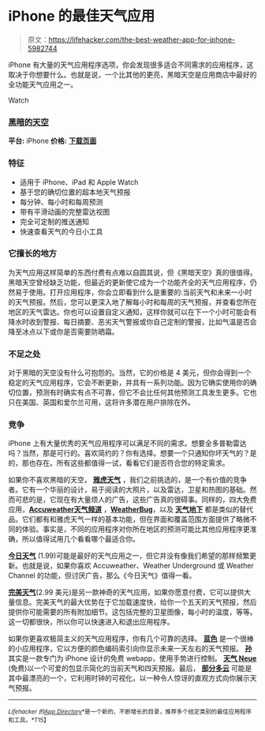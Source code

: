 # iPhone 的最佳天气应用

> 原文：<https://lifehacker.com/the-best-weather-app-for-iphone-5982744>

iPhone 有大量的天气应用程序选项，你会发现很多适合不同需求的应用程序，这取决于你想要什么。也就是说，一个比其他的更亮，黑暗天空是应用商店中最好的全功能天气应用之一。

Watch

### [黑暗的天空](https://itunes.apple.com/us/app/dark-sky-weather-radar-hyperlocal/id517329357?mt=8&ign-mpt=uo%3D4)

**平台:** iPhone
**价格:**
[**下载页面**](https://itunes.apple.com/us/app/dark-sky-weather-radar-hyperlocal/id517329357?mt=8&ign-mpt=uo%3D4)

### 特征

*   适用于 iPhone、iPad 和 Apple Watch
*   基于您的确切位置的超本地天气预报
*   每分钟、每小时和每周预测
*   带有平滑动画的完整雷达视图
*   完全可定制的推送通知
*   快速查看天气的今日小工具

### 它擅长的地方

为天气应用这样简单的东西付费有点难以自圆其说，但《黑暗天空》真的很值得。黑暗天空曾经缺乏功能，但最近的更新使它成为一个功能齐全的天气应用程序，仍然易于使用。打开应用程序，你会立即看到什么是重要的:当前天气和未来一小时的天气预报。然后，您可以更深入地了解每小时和每周的天气预报，并查看您所在地区的天气雷达。你也可以设置自定义通知，这样你就可以在下一个小时可能会有降水时收到警报、每日摘要、恶劣天气警报或你自己定制的警报，比如气温是否会降至冰点以下或你是否需要防晒霜。

### 不足之处

对于黑暗的天空没有什么可抱怨的。当然，它的价格是 4 美元，但你会得到一个稳定的天气应用程序，它会不断更新，并具有一系列功能。因为它确实使用你的确切位置，预测有时确实有点不可靠，但它不会比任何其他预测工具发生更多。它也只在美国、英国和爱尔兰可用，这将许多潜在用户排除在外。

### 竞争

iPhone 上有大量优秀的天气应用程序可以满足不同的需求。想要全多普勒雷达吗？当然，那是可行的。喜欢简约的？你有选择。想要一个只通知你坏天气的？是的，那也存在。所有这些都值得一试，看看它们是否符合您的特定需求。

如果你不喜欢黑暗的天空， [**雅虎天气**](https://itunes.apple.com/us/app/yahoo-weather/id628677149?mt=8) ，我们之前挑选的，是一个有价值的竞争者。它有一个华丽的设计，易于阅读的大照片，以及雷达，卫星和热图的基础。然而可悲的是，它现在有大量烦人的广告，这些广告真的很碍事。同样的，四大免费应用，[**Accuweather**](https://itunes.apple.com/us/app/accuweather-weather-for-life/id300048137?mt=8)[**天气频道**](https://itunes.apple.com/us/app/the-weather-channel/id295646461?mt=8&ign-mpt=uo%3D4) ，[**WeatherBug**](https://itunes.apple.com/us/app/weatherbug/id281940292?mt=8)，以及 [**天气地下**](https://itunes.apple.com/us/app/weather-underground/id486154808?mt=8) 都是类似的替代品。它们都有和雅虎天气一样的基本功能，但在界面和覆盖范围方面提供了略微不同的体验。事实是，不同的应用程序对你所在地区的预测可能比其他应用程序更准确，所以值得试用几个看看哪个最适合你。

[**今日天气**](https://itunes.apple.com/us/app/today-weather/id556002847?mt=8) (1.99)可能是最好的天气应用之一，但它并没有像我们希望的那样频繁更新。也就是说，如果你喜欢 Accuweather、Weather Underground 或 Weather Channel 的功能，但讨厌广告，那么《今日天气》值得一看。

[**完美天气**](https://itunes.apple.com/us/app/perfect-weather-noaa-radar/id695709241?mt=8)(2.99 美元)是另一款神奇的天气应用，如果你愿意付费，它可以提供大量信息。完美天气的最大优势在于它加载速度快，给你一个五天的天气预报，然后提供你可能需要的所有附加细节。这包括完整的卫星图像，每小时的温度，等等。这一切都很快，所以你可以快速进入和退出应用程序。

如果你更喜欢极简主义的天气应用程序，你有几个可靠的选择。 [**蓝色**](https://itunes.apple.com/us/app/blue-beautifully-minimal-weather/id594126537?mt=8) 是一个很棒的小应用程序，它以方便的颜色编码索引向你显示未来一天左右的天气预报。 [**孙**](http://pattern.dk/sun/) 其实是一款专门为 iPhone 设计的免费 webapp，使用手势进行控制。 [**天气 Neue**](https://itunes.apple.com/us/app/weather-neue/id527856624?mt=8&ign-mpt=uo%3D4) (免费)以一个可爱的包显示简化的当前天气和四天预报。最后， [**部分多云**](https://itunes.apple.com/app/partly-cloudy/id545627378) 可能是其中最漂亮的一个，它利用时钟的可视化，以一种令人惊讶的直观方式向你展示天气预报。

* * *

<small>*Lifehacker 的*</small>[<small>*App Directory*</small>](http://lifehacker.com/the-lifehacker-app-directory-curates-the-best-apps-for-5803257)<small>*是一个新的、不断增长的目录，推荐多个给定类别的最佳应用程序和工具。*T15】</small>